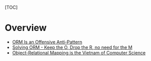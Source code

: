 [TOC]

# Overview
- [ORM Is an Offensive Anti-Pattern](http://www.yegor256.com/2014/12/01/orm-offensive-anti-pattern.html)
- [Solving ORM - Keep the O, Drop the R, no need for the M](http://blog.jhades.org/solving-orm-complexity-keep-the-o-drop-the-r-no-need-for-the-m/)
- [Object-Relational Mapping is the Vietnam of Computer Science](http://blog.codinghorror.com/object-relational-mapping-is-the-vietnam-of-computer-science/)
